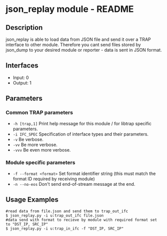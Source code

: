 # json_replay module - README

## Description
json_replay is able to load data from JSON file and send it over a TRAP interface to other module. Therefore you cant send files stored by json_dump to your desired module or reporter - data is sent in JSON format.

## Interfaces
- Input: 0
- Output: 1

## Parameters
### Common TRAP parameters
- `-h [trap,1]`      Print help message for this module / for libtrap specific parameters.
- `-i IFC_SPEC`      Specification of interface types and their parameters.
- `-v`               Be verbose.
- `-vv`              Be more verbose.
- `-vvv`             Be even more verbose.

### Module specific parameters
- `-f --format <format>`  Set format identifier string (this must match the format ID required by receiving module)
- `-n --no-eos`           Don't send end-of-stream message at the end.

## Usage Examples
```
#read data from file.json and send them to trap_out_ifc
$ json_replay.py -i u:trap_out_ifc file.json
#data send with format to recieve by module with required format set to "DST_IP, SRC_IP"
$ json_replay.py -i u:trap_in_ifc -f "DST_IP, SRC_IP"
```
